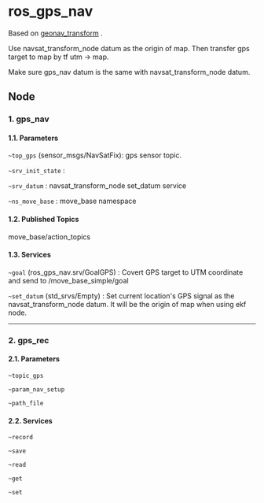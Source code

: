 # ros_gps_nav

Based on [geonav_transform](http://wiki.ros.org/geonav_transform) .

Use navsat_transform_node datum as the origin of map. Then transfer gps target to map by tf utm -> map.

Make sure gps_nav datum is the same with navsat_transform_node datum.

## Node

### 1. gps_nav

#### 1.1. Parameters

```~top_gps``` (sensor_msgs/NavSatFix): gps sensor topic.

```~srv_init_state``` :

```~srv_datum``` : navsat_transform_node set_datum service

```~ns_move_base``` : move_base namespace

#### 1.2. Published Topics

move_base/action_topics

#### 1.3. Services

```~goal``` (ros_gps_nav.srv/GoalGPS) : Covert GPS target to UTM coordinate and send to /move_base_simple/goal

```~set_datum``` (std_srvs/Empty) : Set current location's GPS signal as the navsat_transform_node datum. It will be the origin of map when using ekf node.

---

### 2. gps_rec

#### 2.1. Parameters

```~topic_gps```

```~param_nav_setup```

```~path_file```

#### 2.2. Services

```~record```

```~save```

```~read```

```~get```

```~set```

